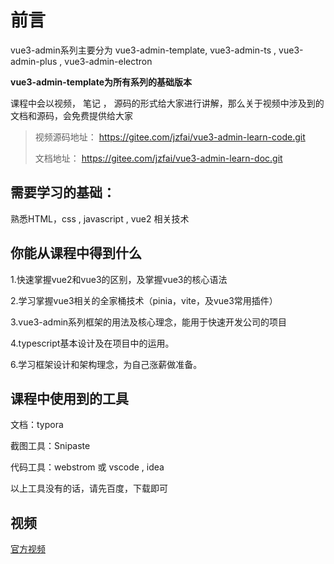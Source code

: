 # 前言

vue3-admin系列主要分为 vue3-admin-template,  vue3-admin-ts  ,  vue3-admin-plus ,  vue3-admin-electron 

**vue3-admin-template为所有系列的基础版本**



课程中会以视频， 笔记 ， 源码的形式给大家进行讲解，那么关于视频中涉及到的文档和源码，会免费提供给大家



>视频源码地址：
>https://gitee.com/jzfai/vue3-admin-learn-code.git
>
>文档地址：
>https://gitee.com/jzfai/vue3-admin-learn-doc.git



## 需要学习的基础：

熟悉HTML，css , javascript  ,  vue2 相关技术



## 你能从课程中得到什么

1.快速掌握vue2和vue3的区别，及掌握vue3的核心语法

2.学习掌握vue3相关的全家桶技术（pinia，vite，及vue3常用插件）

3.vue3-admin系列框架的用法及核心理念，能用于快速开发公司的项目

4.typescript基本设计及在项目中的运用。

6.学习框架设计和架构理念，为自己涨薪做准备。



## 课程中使用到的工具


文档：typora



截图工具：Snipaste



代码工具：webstrom 或  vscode ,  idea



以上工具没有的话，请先百度，下载即可



## 视频

[官方视频](https://ke.qq.com/webcourse/index.html?r=1670380876194#cid=5887010&term_id=106103893&taid=14794800835974178&type=3072&source=PC_COURSE_DETAIL&vid=243791576755777190)

